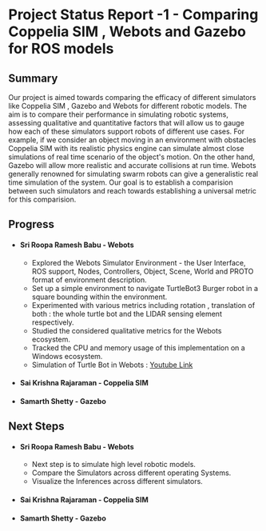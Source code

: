 # Project Status Report -1 - Comparing Coppelia SIM , Webots and Gazebo for ROS models

## Summary 


Our project is aimed towards comparing the efficacy of different simulators like Coppelia SIM , Gazebo and Webots for different robotic models. The aim is to compare their performance in simulating robotic systems, assessing qualitative and quantitative factors that will allow us to gauge how each of these simulators support robots of different use cases. For example, if we consider an object moving in an environment with obstacles Coppelia SIM with its realistic physics engine can simulate almost close simulations of real time scenario of the object's motion. On the other hand, Gazebo will allow more realistic and accurate collisions at run time. Webots generally renowned for simulating swarm robots can give a generalistic real time simulation of the system. Our goal is to establish a comparision between such simulators and reach towards establishing a universal metric for this comparision.  


## Progress

* #### Sri Roopa Ramesh Babu - Webots
    * Explored the Webots Simulator Environment - the User Interface, ROS support, Nodes, Controllers, Object, Scene, World and PROTO format of environment description.
    * Set up a simple environment to navigate TurtleBot3 Burger robot in a square bounding within the environment.
    * Experimented with various metrics including rotation , translation of both : the whole turtle bot and the LIDAR sensing element respectively.
    * Studied the considered qualitative metrics for the Webots ecosystem.
    * Tracked the CPU and memory usage of this implementation on a Windows ecosystem.
    * Simulation of Turtle Bot in Webots : [Youtube Link]([https://www.youtube.com/watch?v=Kr2a7oU1kHg](https://youtu.be/Kr2a7oU1kHg))

* #### Sai Krishna Rajaraman - Coppelia SIM

* #### Samarth Shetty - Gazebo 

## Next Steps

* #### Sri Roopa Ramesh Babu - Webots
    * Next step is to simulate high level robotic models. 
    * Compare the Simulators across different operating Systems.
    * Visualize the Inferences across different simulators.
* #### Sai Krishna Rajaraman - Coppelia SIM
* #### Samarth Shetty - Gazebo 
